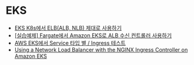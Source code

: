 # EKS
- [EKS K8s에서 ELB(ALB, NLB) 제대로 사용하기](https://velog.io/@ausg/eks-k8s-elb)
- [[실습예제] Fargate에서 Amazon EKS로 ALB 수신 컨트롤러 사용하기](https://www.megazone.com/techblog_20200219_using-alb-ingress-controller-with-amazon-eks-on-fargate/)
- [AWS EKS에서 Service 타입 별 / Ingress 테스트](https://medium.com/finda-tech/aws-eks에서-service-타입-별-ingress-테스트-b911f129c8d5)
- [Using a Network Load Balancer with the NGINX Ingress Controller on Amazon EKS](https://aws.amazon.com/ko/blogs/opensource/network-load-balancer-nginx-ingress-controller-eks/)
